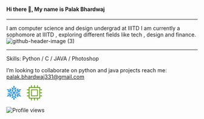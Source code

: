 #### Hi there 👋, My name is Palak Bhardwaj

---------------------------------------------------------------------------------------------------------------------------------------------------


I am computer science and design undergrad at IIITD 
I am currently a sophomore at IIITD , exploring different fields like tech , design and finance.
![github-header-image (3)](https://github.com/palak-b19/palak-b19/assets/119069053/369173c3-42a5-47c9-b37f-cad9deb2ac1c)


----------------------------------------------------------------------------------------------------------------------------------------------------


Skills: Python / C / JAVA / Photoshop


I’m looking to collaborate on python and java projects 
reach me: palak.bhardwaj331@gmail.com


<a href='https://archiveprogram.github.com/'><img src='https://raw.githubusercontent.com/acervenky/animated-github-badges/master/assets/acbadge.gif' width='40' height='40'></a> <a href='https://docs.github.com/en/developers'><img src='https://raw.githubusercontent.com/acervenky/animated-github-badges/master/assets/devbadge.gif' width='40' height='40'></a> 





![Profile views](https://gpvc.arturio.dev/palak-b19)  


